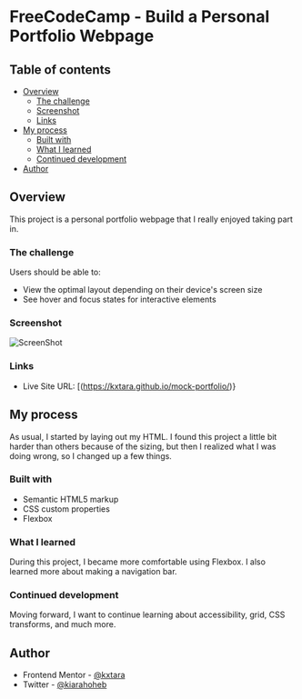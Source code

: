 # FreeCodeCamp - Build a Personal Portfolio Webpage

## Table of contents

- [Overview](#overview)
  - [The challenge](#the-challenge)
  - [Screenshot](#screenshot)
  - [Links](#links)
- [My process](#my-process)
  - [Built with](#built-with)
  - [What I learned](#what-i-learned)
  - [Continued development](#continued-development)
- [Author](#author)

## Overview

This project is a personal portfolio webpage that I really enjoyed taking part in.

### The challenge

Users should be able to:

- View the optimal layout depending on their device's screen size
- See hover and focus states for interactive elements

### Screenshot

![ScreenShot](https://raw.github.com/kxtara/mock-portfolio/main/images/mobile.png)

### Links

- Live Site URL: [(https://kxtara.github.io/mock-portfolio/)}

## My process

As usual, I started by laying out my HTML. I found this project a little bit harder than others because of the sizing, but then I realized what I was doing wrong, so I changed up a few things.

### Built with

- Semantic HTML5 markup
- CSS custom properties
- Flexbox

### What I learned

During this project, I became more comfortable using Flexbox. I also learned more about making a navigation bar.

### Continued development

Moving forward, I want to continue learning about accessibility, grid, CSS transforms, and much more.

## Author

- Frontend Mentor - [@kxtara](https://www.frontendmentor.io/profile/kxtara)
- Twitter - [@kiarahoheb](https://www.twitter.com/kiarahoheb)

